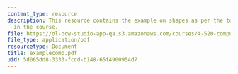 ```yaml
---
content_type: resource
description: This resource contains the example on shapes as per the topics covered
  in the course.
file: https://ol-ocw-studio-app-qa.s3.amazonaws.com/courses/4-520-computational-design-i-theory-and-applications-fall-2005/5d065dd83333fccdb14865f4900954d7_examplecomp.pdf
file_type: application/pdf
resourcetype: Document
title: examplecomp.pdf
uid: 5d065dd8-3333-fccd-b148-65f4900954d7
---
```

